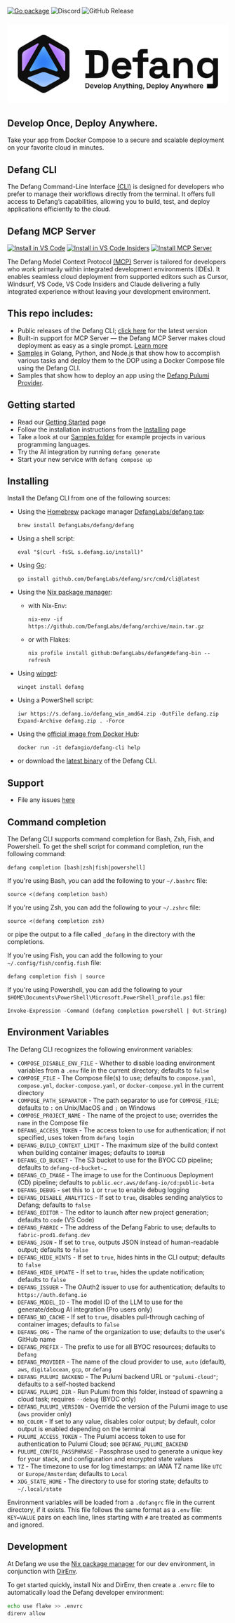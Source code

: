 [![Go package](https://github.com/DefangLabs/defang/actions/workflows/go.yml/badge.svg?branch=main)](https://github.com/DefangLabs/defang/actions/workflows/go.yml)
![Discord](https://img.shields.io/discord/1233224785450897561)
![GitHub Release](https://img.shields.io/github/v/release/DefangLabs/defang)

### ![Defang](https://raw.githubusercontent.com/DefangLabs/defang-assets/main/Logos/Element_Wordmark_Slogan/JPG/Dark_Colour_Glow.jpg)

## Develop Once, Deploy Anywhere.

Take your app from Docker Compose to a secure and scalable deployment on your favorite cloud in minutes.

## Defang CLI

The Defang Command-Line Interface [(CLI)](https://docs.defang.io/docs/getting-started) is designed for developers who prefer to manage their workflows directly from the terminal. It offers full access to Defang’s capabilities, allowing you to build, test, and deploy applications efficiently to the cloud.

## Defang MCP Server

[![Install in VS Code](https://img.shields.io/badge/VS_Code-Install_defang-0098FF?style=flat&logo=visualstudiocode&logoColor=ffffff)](https://vscode.dev/redirect?url=vscode:mcp/install?%7B%22name%22%3A%22defang%22%2C%22type%22%3A%22stdio%22%2C%22command%22%3A%22npx%22%2C%22args%22%3A%5B%22-y%22%2C%22defang%22%2C%22mcp%22%2C%22serve%22%2C%22--client%22%2C%22vscode%22%5D%7D)
[![Install in VS Code Insiders](https://img.shields.io/badge/VS_Code_Insiders-Install_defang-24bfa5?style=flat&logo=visualstudiocode&logoColor=ffffff)](https://insiders.vscode.dev/redirect?url=vscode-insiders:mcp/install?%7B%22name%22%3A%22defang%22%2C%22type%22%3A%22stdio%22%2C%22command%22%3A%22npx%22%2C%22args%22%3A%5B%22-y%22%2C%22defang%22%2C%22mcp%22%2C%22serve%22%2C%22--client%22%2C%22vscode-insiders%22%5D%7D)
[![Install MCP Server](https://cursor.com/deeplink/mcp-install-dark.svg)](https://cursor.com/en-US/install-mcp?name=defang&config=eyJ0eXBlIjoic3RkaW8iLCJjb21tYW5kIjoibnB4IC15IGRlZmFuZyBtY3Agc2VydmUgLS1jbGllbnQgY3Vyc29yIn0%3D)

The Defang Model Context Protocol [(MCP)](https://docs.defang.io/docs/concepts/mcp) Server is tailored for developers who work primarily within integrated development environments (IDEs). It enables seamless cloud deployment from supported editors such as Cursor, Windsurf, VS Code, VS Code Insiders and Claude delivering a fully integrated experience without leaving your development environment.

## This repo includes:

- Public releases of the Defang CLI; [click here](https://github.com/DefangLabs/defang/releases/latest/) for the latest version
- Built-in support for MCP Server — the Defang MCP Server makes cloud deployment as easy as a single prompt. [Learn more](https://docs.defang.io/docs/concepts/mcp)
- [Samples](https://github.com/DefangLabs/samples) in Golang, Python, and Node.js that show how to accomplish various tasks and deploy them to the DOP using a Docker Compose file using the Defang CLI.
- Samples that show how to deploy an app using the [Defang Pulumi Provider](https://github.com/DefangLabs/pulumi-defang).

## Getting started

- Read our [Getting Started](https://docs.defang.io/docs/getting-started) page
- Follow the installation instructions from the [Installing](https://docs.defang.io/docs/getting-started/installing) page
- Take a look at our [Samples folder](https://github.com/DefangLabs/defang/tree/main/samples) for example projects in various programming languages.
- Try the AI integration by running `defang generate`
- Start your new service with `defang compose up`

## Installing

Install the Defang CLI from one of the following sources:

- Using the [Homebrew](https://brew.sh) package manager [DefangLabs/defang tap](https://github.com/DefangLabs/homebrew-defang):

  ```
  brew install DefangLabs/defang/defang
  ```

- Using a shell script:

  ```
  eval "$(curl -fsSL s.defang.io/install)"
  ```

- Using [Go](https://go.dev):

  ```
  go install github.com/DefangLabs/defang/src/cmd/cli@latest
  ```

- Using the [Nix package manager](https://nixos.org):

  - with Nix-Env:
    ```
    nix-env -if https://github.com/DefangLabs/defang/archive/main.tar.gz
    ```
  - or with Flakes:
    ```
    nix profile install github:DefangLabs/defang#defang-bin --refresh
    ```

- Using [winget](https://learn.microsoft.com/en-us/windows/package-manager/winget/):

  ```
  winget install defang
  ```

- Using a PowerShell script:

  ```
  iwr https://s.defang.io/defang_win_amd64.zip -OutFile defang.zip
  Expand-Archive defang.zip . -Force
  ```

- Using the [official image from Docker Hub](https://hub.docker.com/r/defangio/defang-cli):

  ```
  docker run -it defangio/defang-cli help
  ```

- or download the [latest binary](https://github.com/DefangLabs/defang/releases/latest/) of the Defang CLI.

## Support

- File any issues [here](https://github.com/DefangLabs/defang/issues)

## Command completion

The Defang CLI supports command completion for Bash, Zsh, Fish, and Powershell. To get the shell script for command completion, run the following command:

```
defang completion [bash|zsh|fish|powershell]
```

If you're using Bash, you can add the following to your `~/.bashrc` file:

```
source <(defang completion bash)
```

If you're using Zsh, you can add the following to your `~/.zshrc` file:

```
source <(defang completion zsh)
```

or pipe the output to a file called `_defang` in the directory with the completions.

If you're using Fish, you can add the following to your `~/.config/fish/config.fish` file:

```
defang completion fish | source
```

If you're using Powershell, you can add the following to your `$HOME\Documents\PowerShell\Microsoft.PowerShell_profile.ps1` file:

```
Invoke-Expression -Command (defang completion powershell | Out-String)
```

## Environment Variables

The Defang CLI recognizes the following environment variables:

- `COMPOSE_DISABLE_ENV_FILE` - Whether to disable loading environment variables from a `.env` file in the current directory; defaults to `false`
- `COMPOSE_FILE` - The Compose file(s) to use; defaults to `compose.yaml`, `compose.yml`, `docker-compose.yaml`, or `docker-compose.yml` in the current directory
- `COMPOSE_PATH_SEPARATOR` - The path separator to use for `COMPOSE_FILE`; defaults to `:` on Unix/MacOS and `;` on Windows
- `COMPOSE_PROJECT_NAME` - The name of the project to use; overrides the `name` in the Compose file
- `DEFANG_ACCESS_TOKEN` - The access token to use for authentication; if not specified, uses token from `defang login`
- `DEFANG_BUILD_CONTEXT_LIMIT` - The maximum size of the build context when building container images; defaults to `100MiB`
- `DEFANG_CD_BUCKET` - The S3 bucket to use for the BYOC CD pipeline; defaults to `defang-cd-bucket-…`
- `DEFANG_CD_IMAGE` - The image to use for the Continuous Deployment (CD) pipeline; defaults to `public.ecr.aws/defang-io/cd:public-beta`
- `DEFANG_DEBUG` - set this to `1` or `true` to enable debug logging
- `DEFANG_DISABLE_ANALYTICS` - If set to `true`, disables sending analytics to Defang; defaults to `false`
- `DEFANG_EDITOR` - The editor to launch after new project generation; defaults to `code` (VS Code)
- `DEFANG_FABRIC` - The address of the Defang Fabric to use; defaults to `fabric-prod1.defang.dev`
- `DEFANG_JSON` - If set to `true`, outputs JSON instead of human-readable output; defaults to `false`
- `DEFANG_HIDE_HINTS` - If set to `true`, hides hints in the CLI output; defaults to `false`
- `DEFANG_HIDE_UPDATE` - If set to `true`, hides the update notification; defaults to `false`
- `DEFANG_ISSUER` - The OAuth2 issuer to use for authentication; defaults to `https://auth.defang.io`
- `DEFANG_MODEL_ID` - The model ID of the LLM to use for the generate/debug AI integration (Pro users only)
- `DEFANG_NO_CACHE` - If set to `true`, disables pull-through caching of container images; defaults to `false`
- `DEFANG_ORG` - The name of the organization to use; defaults to the user's GitHub name
- `DEFANG_PREFIX` - The prefix to use for all BYOC resources; defaults to `Defang`
- `DEFANG_PROVIDER` - The name of the cloud provider to use, `auto` (default), `aws`, `digitalocean`, `gcp`, or `defang`
- `DEFANG_PULUMI_BACKEND` - The Pulumi backend URL or `"pulumi-cloud"`; defaults to a self-hosted backend
- `DEFANG_PULUMI_DIR` - Run Pulumi from this folder, instead of spawning a cloud task; requires `--debug` (BYOC only)
- `DEFANG_PULUMI_VERSION` - Override the version of the Pulumi image to use (`aws` provider only)
- `NO_COLOR` - If set to any value, disables color output; by default, color output is enabled depending on the terminal
- `PULUMI_ACCESS_TOKEN` - The Pulumi access token to use for authentication to Pulumi Cloud; see `DEFANG_PULUMI_BACKEND`
- `PULUMI_CONFIG_PASSPHRASE` - Passphrase used to generate a unique key for your stack, and configuration and encrypted state values
- `TZ` - The timezone to use for log timestamps: an IANA TZ name like `UTC` or `Europe/Amsterdam`; defaults to `Local`
- `XDG_STATE_HOME` - The directory to use for storing state; defaults to `~/.local/state`

Environment variables will be loaded from a `.defangrc` file in the current directory, if it exists. This file follows
the same format as a `.env` file: `KEY=VALUE` pairs on each line, lines starting with `#` are treated as comments and ignored.

## Development

At Defang we use the [Nix package manager](https://nixos.org) for our dev environment, in conjunction with [DirEnv](https://direnv.net).

To get started quickly, install Nix and DirEnv, then create a `.envrc` file to automatically load the Defang developer environment:

```sh
echo use flake >> .envrc
direnv allow
```
